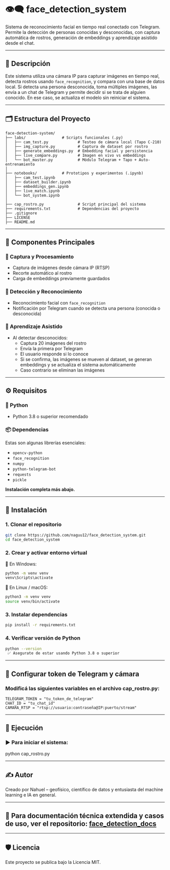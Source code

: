 # 👁️‍🗨️ face_detection_system

Sistema de reconocimiento facial en tiempo real conectado con Telegram. Permite la detección de personas conocidas y desconocidas, con captura automática de rostros, generación de embeddings y aprendizaje asistido desde el chat.

---

## 📌 Descripción

Este sistema utiliza una cámara IP para capturar imágenes en tiempo real, detecta rostros usando `face_recognition`, y compara con una base de datos local. Si detecta una persona desconocida, toma múltiples imágenes, las envía a un chat de Telegram y permite decidir si se trata de alguien conocido. En ese caso, se actualiza el modelo sin reiniciar el sistema.

---

## 🗂️ Estructura del Proyecto

```plaintext
face-detection-system/
├── labs/                # Scripts funcionales (.py)
│   ├── cam_test.py             # Testeo de cámara local (Tapo C-210)
│   ├── img_capture.py          # Captura de dataset por rostro
│   ├── generate_embeddings.py  # Embedding facial y persistencia
│   ├── live_compare.py         # Imagen en vivo vs embeddings
│   └── bot_master.py           # Módulo Telegram + Tapo + Auto-entrenamiento
│
├── notebooks/           # Prototipos y experimentos (.ipynb)
│   ├── cam_test.ipynb
│   ├── dataset_builder.ipynb
│   ├── embeddings_gen.ipynb
│   ├── live_match.ipynb
│   └── bot_system.ipynb
│
├── cap_rostro.py               # Script principal del sistema
├── requirements.txt            # Dependencias del proyecto
├── .gitignore
├── LICENSE
├── README.md

```

---

## 🧠 Componentes Principales

### 🔹 Captura y Procesamiento
- Captura de imágenes desde cámara IP (RTSP)
- Recorte automático al rostro
- Carga de embeddings previamente guardados

### 🔹 Detección y Reconocimiento
- Reconocimiento facial con `face_recognition`
- Notificación por Telegram cuando se detecta una persona (conocida o desconocida)

### 🔹 Aprendizaje Asistido
- Al detectar desconocidos:
  - Captura 20 imágenes del rostro
  - Envía la primera por Telegram
  - El usuario responde si lo conoce
  - Si se confirma, las imágenes se mueven al dataset, se generan embeddings y se actualiza el sistema automáticamente
  - Caso contrario se eliminan las imágenes
---

## ⚙️ Requisitos

### 🐍 Python
- Python 3.8 o superior recomendado

### 📦 Dependencias
Estas son algunas librerías esenciales:
- `opencv-python`
- `face_recognition`
- `numpy`
- `python-telegram-bot`
- `requests`
- `pickle`

**Instalación completa más abajo.**

---

## 🚀 Instalación

### 1. Clonar el repositorio
```bash
git clone https://github.com/naguu12/face_detection_system.git
cd face_detection_system
```

### 2. Crear y activar entorno virtual

🔸 En Windows:
```bash
python -m venv venv
venv\Scripts\activate
```

🔸 En Linux / macOS:
```bash
python3 -m venv venv
source venv/bin/activate
```

### 3. Instalar dependencias
```bash
pip install -r requirements.txt
```

### 4. Verificar versión de Python
```bash
python --version
 ✅ Asegurate de estar usando Python 3.8 o superior
```
---

## 🔐 Configurar token de Telegram y cámara

### Modificá las siguientes variables en el archivo cap_rostro.py:

```
TELEGRAM_TOKEN = "tu_token_de_telegram"
CHAT_ID = "tu_chat_id"
CAMARA_RTSP = "rtsp://usuario:contraseña@IP:puerto/stream"
```
---

## 🧪 Ejecución

### ▶️ Para iniciar el sistema:

python cap_rostro.py

---

## ✍️ Autor
Creado por Nahuel – geofísico, científico de datos y entusiasta del machine learning e IA en general.

---

## 📘 Para documentación técnica extendida y casos de uso, ver el repositorio: [face_detection_docs](https://github.com/naguu12/face_detection_docs)

---

## 🛡️ Licencia
Este proyecto se publica bajo la Licencia MIT.
